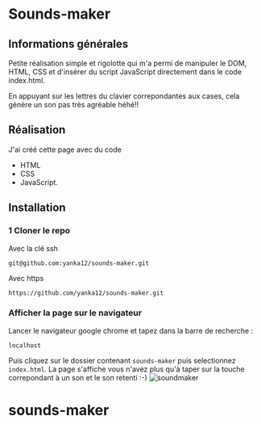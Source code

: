 # Sounds-maker

## Informations générales

Petite réalisation simple et rigolotte qui m'a permi de manipuler le DOM, HTML, CSS et d'insérer du script JavaScript directement dans le code index.html.

En appuyant sur les lettres du clavier correpondantes aux cases, cela génère un son pas très agréable héhé!! 

## Réalisation

J'ai créé cette page avec du code 
- HTML 
- CSS 
- JavaScript.

## Installation

### 1 Cloner le repo
Avec la clé ssh
```
git@github.com:yanka12/sounds-maker.git
```
Avec https
```
https://github.com/yanka12/sounds-maker.git
```
### Afficher la page sur le navigateur

Lancer le navigateur google chrome et tapez dans la barre de recherche :
```
localhost
```
Puis cliquez sur le dossier contenant ```sounds-maker``` puis selectionnez ```index.html```.
La page s'affiche vous n'avez plus qu'à taper sur la touche correpondant à un son et le son retenti :-)
![soundmaker](https://user-images.githubusercontent.com/71837699/119236036-868d4c80-bb35-11eb-81ff-3ba16095a941.png)
# sounds-maker

